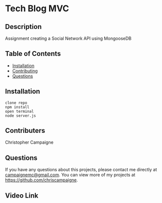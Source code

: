 # Tech Blog MVC

  ## Description 
  Assignment creating a Social Network API using MongooseDB
  ## Table of Contents
  * [Installation](#installation)
  * [Contributing](#contributing)
  * [Questions](#questions)

  
  ## Installation
    clone repo
    npm install
    open terminal
    node server.js

  ## Contributers
  Christopher Campaigne
  ## Questions
  If you have any questions about this projects, please contact me directly at campaignemc@gmail.com. You can view more of my projects at https://github.com/chriscampaigne.
  ## Video Link
